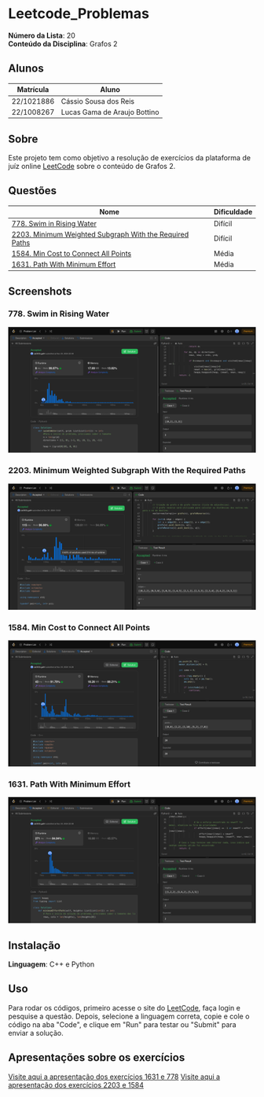 # Leetcode_Problemas

**Número da Lista**: 20<br>
**Conteúdo da Disciplina**: Grafos 2<br>

## Alunos

| Matrícula  | Aluno                        |
| ---------- | ---------------------------- |
| 22/1021886 | Cássio Sousa dos Reis        |
| 22/1008267 | Lucas Gama de Araujo Bottino |

## Sobre

Este projeto tem como objetivo a resolução de exercícios da plataforma de juíz online [LeetCode](https://leetcode.com/) sobre o conteúdo de Grafos 2.

## Questões

| Nome                                                                                                                                                    | Dificuldade |
| ------------------------------------------------------------------------------------------------------------------------------------------------------- | ----------- |
| [778. Swim in Rising Water](https://leetcode.com/problems/swim-in-rising-water/description/)                                                            | Difícil     |
| [2203. Minimum Weighted Subgraph With the Required Paths](https://leetcode.com/problems/minimum-weighted-subgraph-with-the-required-paths/description/) | Difícil     |
| [1584. Min Cost to Connect All Points](https://leetcode.com/problems/min-cost-to-connect-all-points/description/)                                       | Média       |
| [1631. Path With Minimum Effort](https://leetcode.com/problems/path-with-minimum-effort/description/)                                                   | Média       |

## Screenshots

### 778. Swim in Rising Water

![778. Swim in Rising Water](images/778.png)

### 2203. Minimum Weighted Subgraph With the Required Paths

![2203. Minimum Weighted Subgraph With the Required Paths](images/2203.png)

### 1584. Min Cost to Connect All Points

![1584. Min Cost to Connect All Points](images/1584.png)

### 1631. Path With Minimum Effort

![1631. Path With Minimum Effort](images/1631.png)

## Instalação

**Linguagem**: C++ e Python<br>

## Uso

Para rodar os códigos, primeiro acesse o site do [LeetCode](https://leetcode.com/), faça login e pesquise a questão. Depois, selecione a linguagem correta, copie e cole o código na aba "Code", e clique em "Run" para testar ou "Submit" para enviar a solução.

## Apresentações sobre os exercícios

[Visite aqui a apresentação dos exercícios 1631 e 778](https://youtu.be/cCIk0-t3fWI)
[Visite aqui a apresentação dos exercícios 2203 e 1584](https://youtu.be/SiCoMR4FODc)
